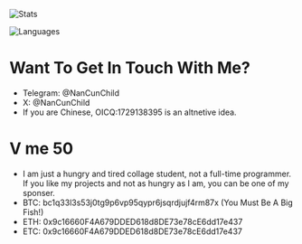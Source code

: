 ![Stats](https://github-readme-stats.vercel.app/api?username=NanCunChild&show_icons=true&icon_color=47A69E&title_color=47A69E&count_private=true)    

![Languages](https://github-readme-stats.vercel.app/api/top-langs/?username=NanCunChild&layout=compact&theme=buefy&hide_border=true)   

# Want To Get In Touch With Me?
- Telegram: @NanCunChild
- X: @NanCunChild
- If you are Chinese, OICQ:1729138395 is an altnetive idea.

# V me 50
- I am just a hungry and tired collage student, not a full-time programmer. If you like my projects and not as hungry as I am, you can be one of my sponser.
- BTC: bc1q33l3s53j0tg9p6vp95qypr6jsqrdjujf4rm87x (You Must Be A Big Fish!)
- ETH: 0x9c16660F4A679DDED618d8DE73e78cE6dd17e437
- ETC: 0x9c16660F4A679DDED618d8DE73e78cE6dd17e437
